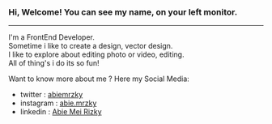 ### Hi, Welcome! You can see my name, on your left monitor.
---
I'm a FrontEnd Developer. <br>
Sometime i like to create a design, vector design.<br>
I like to explore about editing photo or video, editing.<br>
All of thing's i do its so fun!<br>

Want to know more about me ? Here my Social Media: 
- twitter   : [abiemrzky]([twitter])
- instagram : [abie.mrzky]([instagram])
- linkedin  : [Abie Mei Rizky]([linkedin])

[twitter]: https://twitter.com/abiemrzky
[instagram]: https://www.instagram.com/abie.mrzky/
[linkedin]: https://www.linkedin.com/in/abie-mei-rizky-189572166

<!--
**abiemrzky/abiemrzky** is a ✨ _special_ ✨ repository because its `README.md` (this file) appears on your GitHub profile.

Here are some ideas to get you started:

- 🔭 I’m currently working on ...
- 🌱 I’m currently learning ...
- 👯 I’m looking to collaborate on ...
- 🤔 I’m looking for help with ...
- 💬 Ask me about ...
- 📫 How to reach me: ...
- 😄 Pronouns: ...
- ⚡ Fun fact: ...
-->
